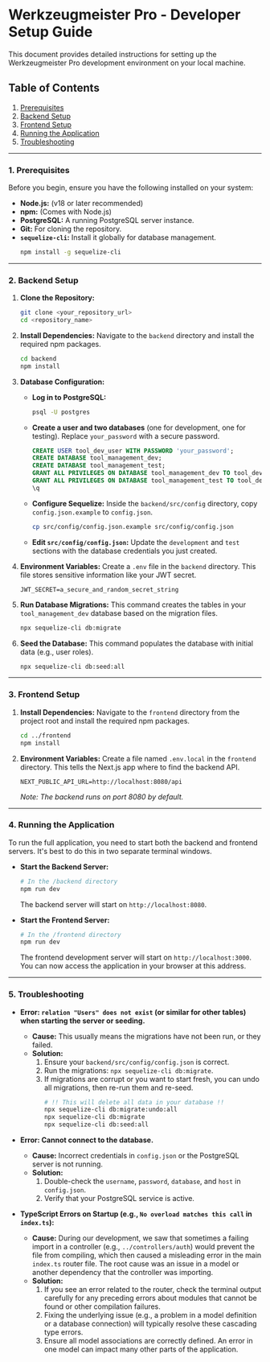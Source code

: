 # Werkzeugmeister Pro - Developer Setup Guide

This document provides detailed instructions for setting up the Werkzeugmeister Pro development environment on your local machine.

## Table of Contents

1.  [Prerequisites](#1-prerequisites)
2.  [Backend Setup](#2-backend-setup)
3.  [Frontend Setup](#3-frontend-setup)
4.  [Running the Application](#4-running-the-application)
5.  [Troubleshooting](#5-troubleshooting)

---

### 1. Prerequisites

Before you begin, ensure you have the following installed on your system:

-   **Node.js:** (v18 or later recommended)
-   **npm:** (Comes with Node.js)
-   **PostgreSQL:** A running PostgreSQL server instance.
-   **Git:** For cloning the repository.
-   **`sequelize-cli`:** Install it globally for database management.
    ```bash
    npm install -g sequelize-cli
    ```

---

### 2. Backend Setup

1.  **Clone the Repository:**
    ```bash
    git clone <your_repository_url>
    cd <repository_name>
    ```

2.  **Install Dependencies:**
    Navigate to the `backend` directory and install the required npm packages.
    ```bash
    cd backend
    npm install
    ```

3.  **Database Configuration:**
    -   **Log in to PostgreSQL:**
        ```bash
        psql -U postgres 
        ```
    -   **Create a user and two databases** (one for development, one for testing). Replace `your_password` with a secure password.
        ```sql
        CREATE USER tool_dev_user WITH PASSWORD 'your_password';
        CREATE DATABASE tool_management_dev;
        CREATE DATABASE tool_management_test;
        GRANT ALL PRIVILEGES ON DATABASE tool_management_dev TO tool_dev_user;
        GRANT ALL PRIVILEGES ON DATABASE tool_management_test TO tool_dev_user;
        \q
        ```
    -   **Configure Sequelize:** Inside the `backend/src/config` directory, copy `config.json.example` to `config.json`.
        ```bash
        cp src/config/config.json.example src/config/config.json
        ```
    -   **Edit `src/config/config.json`:** Update the `development` and `test` sections with the database credentials you just created.

4.  **Environment Variables:**
    Create a `.env` file in the `backend` directory. This file stores sensitive information like your JWT secret.
    ```
    JWT_SECRET=a_secure_and_random_secret_string
    ```

5.  **Run Database Migrations:**
    This command creates the tables in your `tool_management_dev` database based on the migration files.
    ```bash
    npx sequelize-cli db:migrate
    ```

6.  **Seed the Database:**
    This command populates the database with initial data (e.g., user roles).
    ```bash
    npx sequelize-cli db:seed:all
    ```

---

### 3. Frontend Setup

1.  **Install Dependencies:**
    Navigate to the `frontend` directory from the project root and install the required npm packages.
    ```bash
    cd ../frontend
    npm install
    ```

2.  **Environment Variables:**
    Create a file named `.env.local` in the `frontend` directory. This tells the Next.js app where to find the backend API.
    ```
    NEXT_PUBLIC_API_URL=http://localhost:8080/api
    ```
    *Note: The backend runs on port 8080 by default.*

---

### 4. Running the Application

To run the full application, you need to start both the backend and frontend servers. It's best to do this in two separate terminal windows.

-   **Start the Backend Server:**
    ```bash
    # In the /backend directory
    npm run dev
    ```
    The backend server will start on `http://localhost:8080`.

-   **Start the Frontend Server:**
    ```bash
    # In the /frontend directory
    npm run dev
    ```
    The frontend development server will start on `http://localhost:3000`. You can now access the application in your browser at this address.

---

### 5. Troubleshooting

-   **Error: `relation "Users" does not exist` (or similar for other tables) when starting the server or seeding.**
    -   **Cause:** This usually means the migrations have not been run, or they failed.
    -   **Solution:**
        1.  Ensure your `backend/src/config/config.json` is correct.
        2.  Run the migrations: `npx sequelize-cli db:migrate`.
        3.  If migrations are corrupt or you want to start fresh, you can undo all migrations, then re-run them and re-seed.
            ```bash
            # !! This will delete all data in your database !!
            npx sequelize-cli db:migrate:undo:all
            npx sequelize-cli db:migrate
            npx sequelize-cli db:seed:all
            ```

-   **Error: Cannot connect to the database.**
    -   **Cause:** Incorrect credentials in `config.json` or the PostgreSQL server is not running.
    -   **Solution:**
        1.  Double-check the `username`, `password`, `database`, and `host` in `config.json`.
        2.  Verify that your PostgreSQL service is active.

-   **TypeScript Errors on Startup (e.g., `No overload matches this call` in `index.ts`):**
    -   **Cause:** During our development, we saw that sometimes a failing import in a controller (e.g., `../controllers/auth`) would prevent the file from compiling, which then caused a misleading error in the main `index.ts` router file. The root cause was an issue in a model or another dependency that the controller was importing.
    -   **Solution:**
        1.  If you see an error related to the router, check the terminal output carefully for any preceding errors about modules that cannot be found or other compilation failures.
        2.  Fixing the underlying issue (e.g., a problem in a model definition or a database connection) will typically resolve these cascading type errors.
        3.  Ensure all model associations are correctly defined. An error in one model can impact many other parts of the application. 